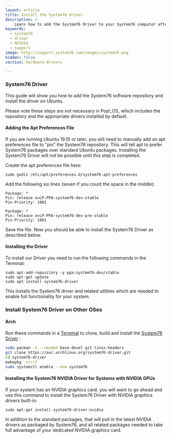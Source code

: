 ```yaml
---
layout: article
title: Install the System76 Driver
description: >
    Learn how to add the System76 Driver to your System76 computer after reinstalling Ubuntu
keywords:
  - system76
  - driver
  - NVIDIA
  - support
image: http://support.system76.com/images/system76.png
hidden: false
section: hardware-drivers

---
```


### System76 Driver

This guide will show you how to add the System76 software repository and install the driver on Ubuntu.

Please note these steps are not necessary in Pop!\_OS, which includes the repository and the appropriate drivers installed by default. 

#### Adding the Apt Preferences File

If you are running Ubuntu 19.10 or later, you will need to manually add an apt preferences file to "pin" the System76 repository. This will tell apt to prefer System76 packages over standard Ubuntu packages. Installing the System76 Driver will not be possible until this step is completed.

Create the apt preferences file here:

```
sudo gedit /etc/apt/preferences.d/system76-apt-preferences
```

Add the following six lines (seven if you count the space in the middle):

```
Package: *
Pin: release o=LP-PPA-system76-dev-stable
Pin-Priority: 1001

Package: *
Pin: release o=LP-PPA-system76-dev-pre-stable
Pin-Priority: 1001
```

Save the file. Now you should be able to install the System76 Driver as described below.

#### Installing the Driver 

To install our Driver you need to run the following commands in the Terminal:

```
sudo apt-add-repository -y ppa:system76-dev/stable
sudo apt-get update
sudo apt install system76-driver
```

This installs the System76 driver and related utilities which are needed to enable full functionality for your system. 

### Install System76 Driver on Other OSes

#### Arch

Run these commands in a <u>Terminal</u> to clone, build and install the <u>System76 Driver</u> :

```bash
sudo pacman -S --needed base-devel git linux-headers
git clone https://aur.archlinux.org/system76-driver.git
cd system76-driver
makepkg -srcif
sudo systemctl enable --now system76
```
#### Installing the System76 NVIDIA Driver for Systems with NVIDIA GPUs 

If your system has an NVIDIA graphics card, you will want to go ahead and use this command to install the System76 Driver with NVIDIA graphics drivers built-in:

```
sudo apt-get install system76-driver-nvidia
```

In addition to the standard packages, that will pull in the latest NVIDIA drivers as packaged by System76, and all related packages needed to take full advantage of your dedicated NVIDIA graphics card. 